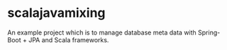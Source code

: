 # scalajavamixing
An example project which is to manage database meta data with Spring-Boot + JPA and Scala frameworks.
